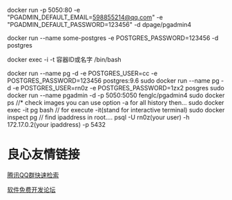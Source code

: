 docker run -p 5050:80 -e "PGADMIN_DEFAULT_EMAIL=598855214@qq.com" -e "PGADMIN_DEFAULT_PASSWORD=123456" -d dpage/pgadmin4

docker run --name some-postgres -e POSTGRES_PASSWORD=123456 -d postgres


docker exec -i -t 容器ID或名字 /bin/bash


docker run --name pg -d -e POSTGRES_USER=cc -e POSTGRES_PASSWORD=123456 postgres:9.6
sudo docker run --name pg - d -e POSTGRES_USER=rn0z -e POSTGRES_PASSWORD=1zx2 posgres
sudo docker run --name pgadmin -d -p 5050:5050 fenglc/pgadmin4
sudo docker ps //* check images you can use option -a for all history
then...
sudo docker exec -it  pg bash // for execute -it(stand for interactive terminal)
sudo docker inspect pg // find ipaddress
in root....
psql -U rn0z(your user) -h 172.17.0.2(your ipaddress) -p 5432

 # 良心友情链接

[腾讯QQ群快速检索](http://u.720life.cn/s/8cf73f7c)

[软件免费开发论坛](http://u.720life.cn/s/bbb01dc0)